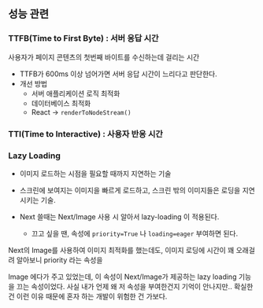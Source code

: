## 성능 관련

### TTFB(Time to First Byte) : 서버 응답 시간 

사용자가 페이지 콘텐츠의 첫번째 바이트를 수신하는데 걸리는 시간 

- TTFB가 600ms 이상 넘어가면 서버 응답 시간이 느리다고 판단한다. 
- 개선 방법 
  - 서버 애플리케이션 로직 최적화 
  - 데이터베이스 최적화
  - React -> `renderToNodeStream()` 



### TTI(Time to Interactive) : 사용자 반응 시간



### Lazy Loading

- 이미지 로드하는 시점을 필요할 때까지 지연하는 기술 
- 스크린에 보여지는 이미지을 빠르게 로드하고, 스크린 밖의 이미지들은 로딩을 지연시키는 기술.



- Next 쓸때는 Next/Image 사용 시 알아서 lazy-loading 이 적용된다. 
  - 끄고 싶을 땐, 속성에 `priority=True` 나 `loading=eager` 부여하면 된다.  



Next의 Image를 사용하여 이미지 최적화를 했는데도, 이미지 로딩에 시간이 꽤 오래걸려 알아보니 priority 라는 속성을 

Image 에다가 주고 있었는데, 이 속성이 Next/Image가 제공하는 lazy loading 기능을 끄는 속성이었다. 사실 내가 언제 왜 
저 속성을 부여한건지 기억이 안나지만.. 확실한 건 이런 이유 때문에 혼자 하는 개발이 위험한 건 가보다. 
